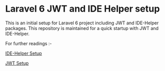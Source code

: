 # Laravel 6 JWT and IDE Helper setup

This is an initial setup for Laravel 6 project including JWT and IDE-Helper packages. This repository is maintained for a quick startup with JWT and IDE-Helper.


For further readings :-

[IDE-Helper Setup](./README/IDE-HELPER.md)

[JWT Setup](./README/JWT.md)





